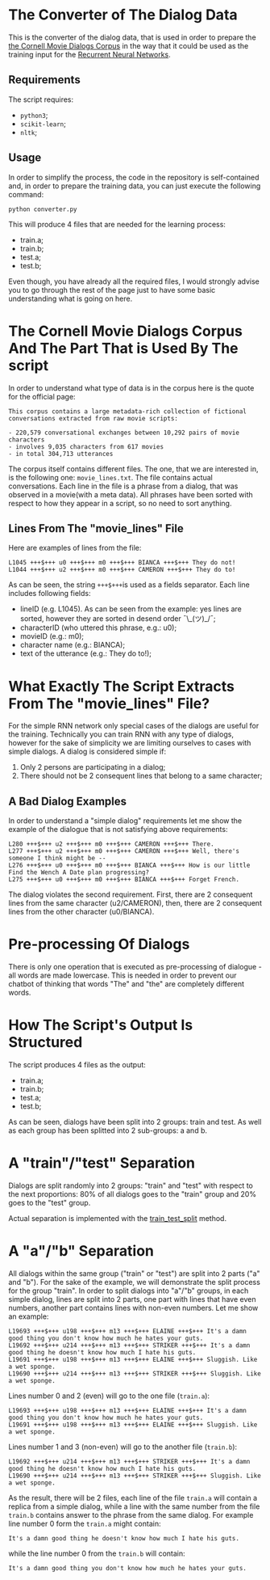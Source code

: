 # The Converter of The Dialog Data

This is the converter of the dialog data, that is used in order to prepare the 
[the Cornell Movie Dialogs Corpus](https://www.cs.cornell.edu/~cristian/Cornell_Movie-Dialogs_Corpus.html) in the way that it could be used as the training input for the [Recurrent Neural Networks](https://www.tensorflow.org/versions/r0.12/tutorials/recurrent/index.html).

## Requirements

The script requires:

 * ```python3```;
 * ```scikit-learn```;
 * ```nltk```;

## Usage

In order to simplify the process, the code in the repository is self-contained and, in order to prepare the training data, you can just execute the following command:

    python converter.py

This will produce 4 files that are needed for the learning process:

* train.a;
* train.b;
* test.a;
* test.b;

Even though, you have already all the required files, I would strongly advise you to go through the rest of the page just to have some basic understanding what is going on here.

# The Cornell Movie Dialogs Corpus And The Part That is Used By The script

In order to understand what type of data is in the corpus here is the quote for the official page: 

    This corpus contains a large metadata-rich collection of fictional conversations extracted from raw movie scripts:
    
    - 220,579 conversational exchanges between 10,292 pairs of movie characters
    - involves 9,035 characters from 617 movies
    - in total 304,713 utterances

The corpus itself contains different files. The one, that we are interested in, is the following one: ```movie_lines.txt```. The file contains actual conversations. Each line in the file is a phrase from a dialog, that was observed in a movie(with a meta data). All phrases have been sorted with respect to how they appear in a script, so no need to sort anything.

## Lines From The "movie_lines" File

Here are examples of lines from the file:

    L1045 +++$+++ u0 +++$+++ m0 +++$+++ BIANCA +++$+++ They do not!
    L1044 +++$+++ u2 +++$+++ m0 +++$+++ CAMERON +++$+++ They do to!
    
As can be seen, the string ```+++$+++```is used as a fields separator. Each line includes following fields:

* lineID (e.g. L1045). As can be seen from the example: yes lines are sorted, however they are sorted in desend order ¯\\\_(ツ)\_/¯;
* characterID (who uttered this phrase, e.g.: u0);
* movieID (e.g.: m0);
* character name (e.g.: BIANCA);
* text of the utterance (e.g.: They do to!);

# What Exactly The Script Extracts From The "movie_lines" File?

For the simple RNN network only special cases of the dialogs are useful for the training. Technically you can train RNN with any type of dialogs, however for the sake of simplicity we are limiting ourselves to cases with simple dialogs. A dialog is considered simple if:

1. Only 2 persons are participating in a dialog;
2. There should not be 2 consequent lines that belong to a same character;

## A Bad Dialog Examples

In order to understand a "simple dialog" requirements let me show the example of the dialogue that is not satisfying above requirements:

    L280 +++$+++ u2 +++$+++ m0 +++$+++ CAMERON +++$+++ There.
    L277 +++$+++ u2 +++$+++ m0 +++$+++ CAMERON +++$+++ Well, there's someone I think might be --
    L276 +++$+++ u0 +++$+++ m0 +++$+++ BIANCA +++$+++ How is our little Find the Wench A Date plan progressing?
    L275 +++$+++ u0 +++$+++ m0 +++$+++ BIANCA +++$+++ Forget French.
 
The dialog violates the second requirement. First, there are 2 consequent lines from the same character (u2/CAMERON), then, there are 2 consequent lines from the other character (u0/BIANCA).

# Pre-processing Of Dialogs

There is only one operation that is executed as pre-processing of dialogue - all words are made lowercase. This is needed in order to prevent our chatbot of thinking that words "The" and "the" are completely different words.

# How The Script's Output Is Structured

The script produces 4 files as the output:

* train.a;
* train.b;
* test.a;
* test.b;

As can be seen, dialogs have been split into 2 groups: train and test. As well as each group has been splitted into 2 sub-groups: a and b.

# A "train"/"test" Separation

Dialogs are split randomly into 2 groups: "train" and "test" with respect to the next proportions: 80% of all dialogs goes to the "train" group and 20% goes to the "test" group.

Actual separation is implemented with the [train_test_split](http://scikit-learn.org/stable/modules/generated/sklearn.model_selection.train_test_split.html) method.

# A "a"/"b" Separation

All dialogs within the same group ("train" or "test") are split into 2 parts ("a" and "b"). For the sake of the example, we will demonstrate the split process for the group "train". In order to split dialogs into "a"/"b" groups, in each simple dialog, lines are split into 2 parts, one part with lines that have even numbers, another part contains lines with non-even numbers. Let me show an example:

    L19693 +++$+++ u198 +++$+++ m13 +++$+++ ELAINE +++$+++ It's a damn good thing you don't know how much he hates your guts.
    L19692 +++$+++ u214 +++$+++ m13 +++$+++ STRIKER +++$+++ It's a damn good thing he doesn't know how much I hate his guts.
    L19691 +++$+++ u198 +++$+++ m13 +++$+++ ELAINE +++$+++ Sluggish. Like a wet sponge.
    L19690 +++$+++ u214 +++$+++ m13 +++$+++ STRIKER +++$+++ Sluggish. Like a wet sponge.

Lines number 0 and 2 (even) will go to the one file (```train.a```):

    L19693 +++$+++ u198 +++$+++ m13 +++$+++ ELAINE +++$+++ It's a damn good thing you don't know how much he hates your guts.
    L19691 +++$+++ u198 +++$+++ m13 +++$+++ ELAINE +++$+++ Sluggish. Like a wet sponge.

Lines number 1 and 3 (non-even) will go to the another file (```train.b```):

    L19692 +++$+++ u214 +++$+++ m13 +++$+++ STRIKER +++$+++ It's a damn good thing he doesn't know how much I hate his guts.
    L19690 +++$+++ u214 +++$+++ m13 +++$+++ STRIKER +++$+++ Sluggish. Like a wet sponge.

As the result, there will be 2 files, each line of the file ```train.a``` will contain a replica from a simple dialog, while a line with the same number from the file ```train.b``` contains answer to the phrase from the same dialog. For example line number 0 form the ```train.a``` might contain:

    It's a damn good thing he doesn't know how much I hate his guts.

while the line number 0 from the ```train.b``` will contain:

    It's a damn good thing you don't know how much he hates your guts.
